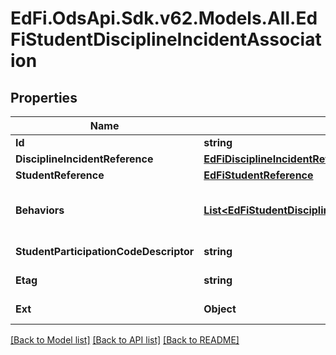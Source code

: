 # EdFi.OdsApi.Sdk.v62.Models.All.EdFiStudentDisciplineIncidentAssociation

## Properties

Name | Type | Description | Notes
------------ | ------------- | ------------- | -------------
**Id** | **string** |  | [optional] 
**DisciplineIncidentReference** | [**EdFiDisciplineIncidentReference**](EdFiDisciplineIncidentReference.md) |  | 
**StudentReference** | [**EdFiStudentReference**](EdFiStudentReference.md) |  | 
**Behaviors** | [**List&lt;EdFiStudentDisciplineIncidentAssociationBehavior&gt;**](EdFiStudentDisciplineIncidentAssociationBehavior.md) | An unordered collection of studentDisciplineIncidentAssociationBehaviors. Describes behavior by category and provides a detailed description. | [optional] 
**StudentParticipationCodeDescriptor** | **string** | The role or type of participation of a student in a discipline incident. | 
**Etag** | **string** | A unique system-generated value that identifies the version of the resource. | [optional] 
**Ext** | **Object** | Extensions to the StudentDisciplineIncidentAssociation entity. | [optional] 

[[Back to Model list]](../README.md#documentation-for-models) [[Back to API list]](../README.md#documentation-for-api-endpoints) [[Back to README]](../README.md)

